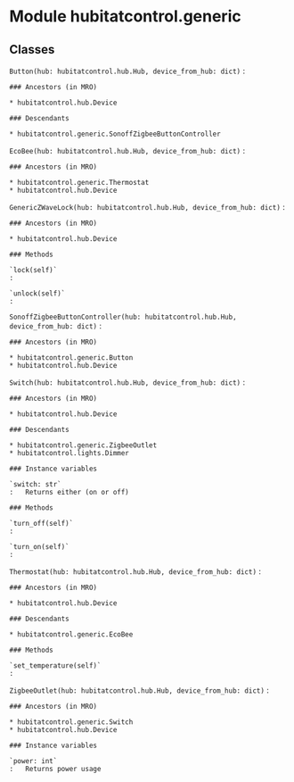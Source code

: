 # Module hubitatcontrol.generic

## Classes

`Button(hub: hubitatcontrol.hub.Hub, device_from_hub: dict)`
:

```
### Ancestors (in MRO)

* hubitatcontrol.hub.Device

### Descendants

* hubitatcontrol.generic.SonoffZigbeeButtonController
```

`EcoBee(hub: hubitatcontrol.hub.Hub, device_from_hub: dict)`
:

```
### Ancestors (in MRO)

* hubitatcontrol.generic.Thermostat
* hubitatcontrol.hub.Device
```

`GenericZWaveLock(hub: hubitatcontrol.hub.Hub, device_from_hub: dict)`
:

```
### Ancestors (in MRO)

* hubitatcontrol.hub.Device

### Methods

`lock(self)`
:

`unlock(self)`
:
```

`SonoffZigbeeButtonController(hub: hubitatcontrol.hub.Hub, device_from_hub: dict)`
:

```
### Ancestors (in MRO)

* hubitatcontrol.generic.Button
* hubitatcontrol.hub.Device
```

`Switch(hub: hubitatcontrol.hub.Hub, device_from_hub: dict)`
:

```
### Ancestors (in MRO)

* hubitatcontrol.hub.Device

### Descendants

* hubitatcontrol.generic.ZigbeeOutlet
* hubitatcontrol.lights.Dimmer

### Instance variables

`switch: str`
:   Returns either (on or off)

### Methods

`turn_off(self)`
:

`turn_on(self)`
:
```

`Thermostat(hub: hubitatcontrol.hub.Hub, device_from_hub: dict)`
:

```
### Ancestors (in MRO)

* hubitatcontrol.hub.Device

### Descendants

* hubitatcontrol.generic.EcoBee

### Methods

`set_temperature(self)`
:
```

`ZigbeeOutlet(hub: hubitatcontrol.hub.Hub, device_from_hub: dict)`
:

```
### Ancestors (in MRO)

* hubitatcontrol.generic.Switch
* hubitatcontrol.hub.Device

### Instance variables

`power: int`
:   Returns power usage
```
